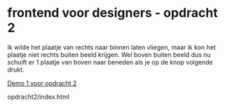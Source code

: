 # frontend voor designers - opdracht 2

Ik wilde het plaatje van rechts naar binnen laten vliegen, maar ik kon het plaatje niet rechts buiten beeld krijgen. Wel boven buiten beeld dus nu schuift er 1 plaatje van boven naar beneden als je op de knop volgende drukt.

[Demo 1 voor opdracht 2](opdracht2/index.html)


opdracht2/index.html

